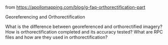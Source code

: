 from https://apollomapping.com/blog/g-faq-orthorectification-part

Georeferencing and Orthorectification

What is the difference between georeferenced and orthorectified imagery? How is orthorectification completed and its accuracy tested? What are RPC files and how are they used in orthorectification?

